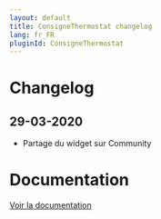 ```yaml
---
layout: default
title: ConsigneThermostat changelog
lang: fr_FR
pluginId: ConsigneThermostat
---
```


# Changelog

## 29-03-2020

- Partage du widget sur Community

# Documentation

[Voir la documentation]({{site.baseurl}}/{{page.pluginId}}/{{page.lang}})
